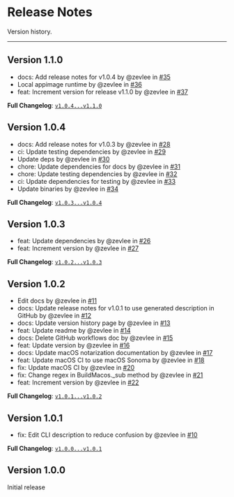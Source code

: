 # Release Notes

Version history.

---

## Version 1.1.0
* docs: Add release notes for v1.0.4 by @zevlee in [#35](https://github.com/pydeployment/pydeployment/pull/35)
* Local appimage runtime by @zevlee in [#36](https://github.com/pydeployment/pydeployment/pull/36)
* feat: Increment version for release v1.1.0 by @zevlee in [#37](https://github.com/pydeployment/pydeployment/pull/37)

**Full Changelog**: [`v1.0.4...v1.1.0`](https://github.com/pydeployment/pydeployment/compare/v1.0.4...v1.1.0)

## Version 1.0.4
* docs: Add release notes for v1.0.3 by @zevlee in [#28](https://github.com/pydeployment/pydeployment/pull/28)
* ci: Update testing dependencies by @zevlee in [#29](https://github.com/pydeployment/pydeployment/pull/29)
* Update deps by @zevlee in [#30](https://github.com/pydeployment/pydeployment/pull/30)
* chore: Update dependencies for docs by @zevlee in [#31](https://github.com/pydeployment/pydeployment/pull/31)
* chore: Update testing dependencies by @zevlee in [#32](https://github.com/pydeployment/pydeployment/pull/32)
* ci: Update dependencies for testing by @zevlee in [#33](https://github.com/pydeployment/pydeployment/pull/33)
* Update binaries by @zevlee in [#34](https://github.com/pydeployment/pydeployment/pull/34)

**Full Changelog**: [`v1.0.3...v1.0.4`](https://github.com/pydeployment/pydeployment/compare/v1.0.3...v1.0.4)

## Version 1.0.3
* feat: Update dependencies by @zevlee in [#26](https://github.com/pydeployment/pydeployment/pull/26)
* feat: Increment version by @zevlee in [#27](https://github.com/pydeployment/pydeployment/pull/27)

**Full Changelog**: [`v1.0.2...v1.0.3`](https://github.com/pydeployment/pydeployment/compare/v1.0.2...v1.0.3)

## Version 1.0.2
* Edit docs by @zevlee in [#11](https://github.com/pydeployment/pydeployment/pull/11)
* docs: Update release notes for v1.0.1 to use generated description in GitHub by @zevlee in [#12](https://github.com/pydeployment/pydeployment/pull/12)
* docs: Update version history page by @zevlee in [#13](https://github.com/pydeployment/pydeployment/pull/13)
* feat: Update readme by @zevlee in [#14](https://github.com/pydeployment/pydeployment/pull/14)
* docs: Delete GitHub workflows doc by @zevlee in [#15](https://github.com/pydeployment/pydeployment/pull/15)
* feat: Update version by @zevlee in [#16](https://github.com/pydeployment/pydeployment/pull/16)
* docs: Update macOS notarization documentation by @zevlee in [#17](https://github.com/pydeployment/pydeployment/pull/17)
* feat: Update macOS CI to use macOS Sonoma by @zevlee in [#18](https://github.com/pydeployment/pydeployment/pull/18)
* fix: Update macOS CI by @zevlee in [#20](https://github.com/pydeployment/pydeployment/pull/20)
* fix: Change regex in BuildMacos._sub method by @zevlee in [#21](https://github.com/pydeployment/pydeployment/pull/21)
* feat: Increment version by @zevlee in [#22](https://github.com/pydeployment/pydeployment/pull/22)

**Full Changelog**: [`v1.0.1...v1.0.2`](https://github.com/pydeployment/pydeployment/compare/v1.0.1...v1.0.2)

## Version 1.0.1
* fix: Edit CLI description to reduce confusion by @zevlee in [#10](https://github.com/pydeployment/pydeployment/pull/10)

**Full Changelog**: [`v1.0.0...v1.0.1`](https://github.com/pydeployment/pydeployment/compare/v1.0.0...v1.0.1)

## Version 1.0.0
Initial release
